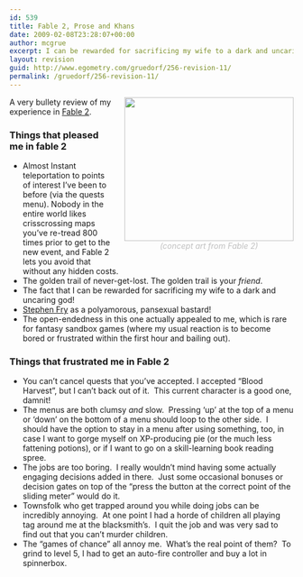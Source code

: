 ```yaml
---
id: 539
title: Fable 2, Prose and Khans
date: 2009-02-08T23:28:07+00:00
author: mcgrue
excerpt: I can be rewarded for sacrificing my wife to a dark and uncaring god!
layout: revision
guid: http://www.egometry.com/gruedorf/256-revision-11/
permalink: /gruedorf/256-revision-11/
---
```

<div style="margin-left:20px; margin-bottom: 20px; float: right; text-align: center; color: silver;">
  <img src="http://www.egometry.com/i/2009/02/fable2-300x255.jpg" alt="" title="fable2" width="300" height="255" class="alignnone size-medium wp-image-531" /><br /><i>(concept art from Fable 2)</i>
</div>

A very bullety review of my experience in <a href=http://www.lionhead.com/fable2/Default.aspx>Fable 2</a>.

### Things that pleased me in fable 2

<div>
  <ul>
    <li>
      Almost Instant teleportation to points of interest I&#8217;ve been to before (via the quests menu). Nobody in the entire world likes crisscrossing maps you&#8217;ve re-tread 800 times prior to get to the new event, and Fable 2 lets you avoid that without any hidden costs.
    </li>
    <li>
      The golden trail of never-get-lost. The golden trail is your <i>friend</i>.
    </li>
    <li>
      The fact that I can be rewarded for sacrificing my wife to a dark and uncaring god!
    </li>
    <li>
      <a href="http://www.stephenfry.com/">Stephen Fry</a> as a polyamorous, pansexual bastard!
    </li>
    <li>
      The open-endedness in this one actually appealed to me, which is rare for fantasy sandbox games (where my usual reaction is to become bored or frustrated within the first hour and bailing out).
    </li>
  </ul>
</div>

### Things that frustrated me in Fable 2

<div>
  <ul>
    <li>
      You can&#8217;t cancel quests that you&#8217;ve accepted. I accepted &#8220;Blood Harvest&#8221;, but I can&#8217;t back out of it.  This current character is a good one, damnit!
    </li>
    <li>
      The menus are both clumsy <em>and</em> slow.  Pressing &#8216;up&#8217; at the top of a menu or &#8216;down&#8217; on the bottom of a menu should loop to the other side.  I should have the option to stay in a menu after using something, too, in case I want to gorge myself on XP-producing pie (or the much less fattening potions), or if I want to go on a skill-learning book reading spree.  
    </li>
    <li>
      The jobs are too boring.  I really wouldn&#8217;t mind having some actually engaging decisions added in there.  Just some occasional bonuses or decision gates on top of the &#8220;press the button at the correct point of the sliding meter&#8221; would do it.
    </li>
    <li>
      Townsfolk who get trapped around you while doing jobs can be incredibly annoying.  At one point I had a horde of children all playing tag around me at the blacksmith&#8217;s.  I quit the job and was very sad to find out that you can&#8217;t murder children.
    </li>
    <li>
      The &#8220;games of chance&#8221; all annoy me.  What&#8217;s the real point of them?  To grind to level 5, I had to get an auto-fire controller and buy a lot in spinnerbox.
    </li>
  </ul>
</div>